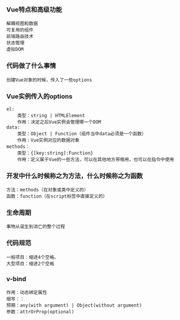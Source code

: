 ### Vue特点和高级功能
	解耦视图和数据
	可复用的组件
	前端路由技术
	状态管理
	虚拟DOM

### 代码做了什么事情
	创建Vue对象的时候，传入了一些options

### Vue实例传入的options
	el:
		类型：string | HTMLElement
		作用：决定之后Vue实例会管理哪一个DOM
	data:
		类型：Object | Function（组件当中data必须是一个函数）
		作用：Vue实例对应的数据对象
	methods：
		类型：{[key:string]:Function}
		作用：定义属于Vue的一些方法，可以在其他地方带哦用，也可以在指令中使用

### 开发中什么时候称之为方法，什么时候称之为函数
	方法：methods（在对象或类中定义的）
	函数：function（在script标签中直接定义的）

### 生命周期
	事物从诞生到消亡的整个过程

### 代码规范
	一般项目：缩进4个空格。 
	大型项目：缩进2个空格

### v-bind
	作用：动态绑定属性
	缩写：：
	预期：any(with argument) | Object(without argument)
	参数：attrOrProp(optional)
	